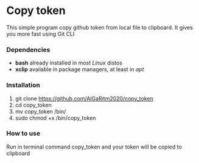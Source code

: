 # Copy token
This simple program copy github token from local file to clipboard. It gives you more fast using Git CLI

### Dependencies
- **bash** already installed in most _Linux_ distos
- **xclip** available in package managers, at least in _apt_

### Installation

1. git clone https://github.com/AlGaRitm2020/copy_token
2. cd copy_token
3. mv copy_token /bin/
4. sudo chmod +x /bin/copy_token

### How to use
Run in terminal command copy_token and your token will be copied to clipboard

